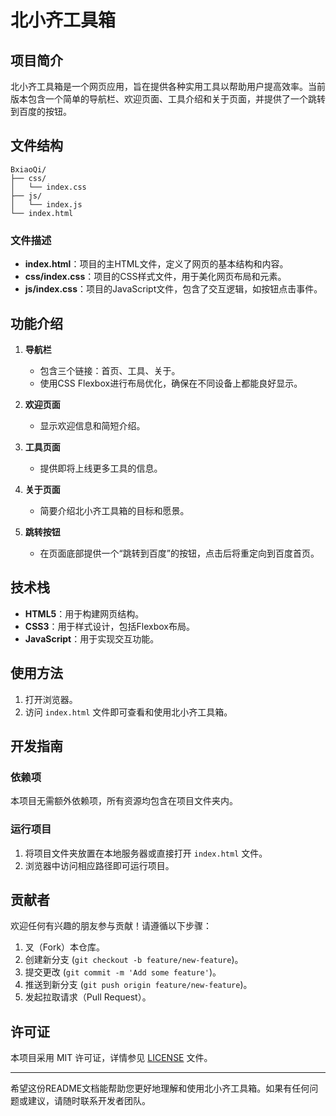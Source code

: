 # 北小齐工具箱

## 项目简介

北小齐工具箱是一个网页应用，旨在提供各种实用工具以帮助用户提高效率。当前版本包含一个简单的导航栏、欢迎页面、工具介绍和关于页面，并提供了一个跳转到百度的按钮。

## 文件结构

```
BxiaoQi/
├── css/
│   └── index.css
├── js/
│   └── index.js
└── index.html
```

### 文件描述

- **index.html**：项目的主HTML文件，定义了网页的基本结构和内容。
- **css/index.css**：项目的CSS样式文件，用于美化网页布局和元素。
- **js/index.css**：项目的JavaScript文件，包含了交互逻辑，如按钮点击事件。

## 功能介绍

1. **导航栏**
   - 包含三个链接：首页、工具、关于。
   - 使用CSS Flexbox进行布局优化，确保在不同设备上都能良好显示。

2. **欢迎页面**
   - 显示欢迎信息和简短介绍。

3. **工具页面**
   - 提供即将上线更多工具的信息。

4. **关于页面**
   - 简要介绍北小齐工具箱的目标和愿景。

5. **跳转按钮**
   - 在页面底部提供一个“跳转到百度”的按钮，点击后将重定向到百度首页。

## 技术栈

- **HTML5**：用于构建网页结构。
- **CSS3**：用于样式设计，包括Flexbox布局。
- **JavaScript**：用于实现交互功能。

## 使用方法

1. 打开浏览器。
2. 访问 `index.html` 文件即可查看和使用北小齐工具箱。

## 开发指南

### 依赖项

本项目无需额外依赖项，所有资源均包含在项目文件夹内。

### 运行项目

1. 将项目文件夹放置在本地服务器或直接打开 `index.html` 文件。
2. 浏览器中访问相应路径即可运行项目。

## 贡献者

欢迎任何有兴趣的朋友参与贡献！请遵循以下步骤：

1. 叉（Fork）本仓库。
2. 创建新分支 (`git checkout -b feature/new-feature`)。
3. 提交更改 (`git commit -m 'Add some feature'`)。
4. 推送到新分支 (`git push origin feature/new-feature`)。
5. 发起拉取请求（Pull Request）。

## 许可证

本项目采用 MIT 许可证，详情参见 [LICENSE](LICENSE) 文件。

---

希望这份README文档能帮助您更好地理解和使用北小齐工具箱。如果有任何问题或建议，请随时联系开发者团队。